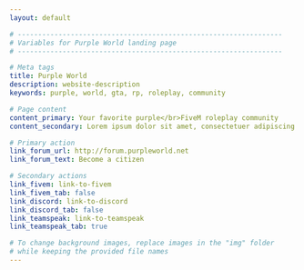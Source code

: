 ```yaml
---
layout: default

# -----------------------------------------------------------------
# Variables for Purple World landing page
# -----------------------------------------------------------------

# Meta tags
title: Purple World
description: website-description
keywords: purple, world, gta, rp, roleplay, community

# Page content
content_primary: Your favorite purple</br>FiveM roleplay community
content_secondary: Lorem ipsum dolor sit amet, consectetuer adipiscing elit.

# Primary action
link_forum_url: http://forum.purpleworld.net
link_forum_text: Become a citizen

# Secondary actions
link_fivem: link-to-fivem
link_fivem_tab: false
link_discord: link-to-discord
link_discord_tab: false
link_teamspeak: link-to-teamspeak
link_teamspeak_tab: true

# To change background images, replace images in the "img" folder
# while keeping the provided file names
---
```

